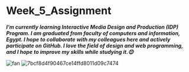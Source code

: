# Week_5_Assignment

***I’m currently learning Interactive Media Design and Production (IDP) Program. 
I am graduated from faculty of computers and information, Egypt. I hope to collaborate with my colleagues here and actively participate on GitHub. 
I love the field of design and web programming, and I hope to improve my skills while studying it.😊***


![fan](https://github.com/user-attachments/assets/6c388c59-5f63-4cb2-bf19-53128f371d13)
![7bcf8d4f90467ce14ffd8011d09c7474](https://github.com/user-attachments/assets/0443a527-4a92-43bd-99b8-5032c95ed501)
